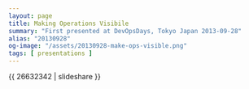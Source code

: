 ```yaml
---
layout: page
title: Making Operations Visibile
summary: "First presented at DevOpsDays, Tokyo Japan 2013-09-28"
alias: "20130928"
og-image: "/assets/20130928-make-ops-visible.png"
tags: [ presentations ]
---
```


{{ 26632342 | slideshare }}
